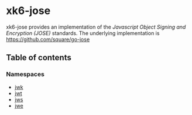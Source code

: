 # xk6-jose

xk6-jose provides an implementation of the *Javascript Object Signing and Encryption (JOSE)* standards.
The underlying implementation is https://github.com/square/go-jose

## Table of contents

### Namespaces

- [jwk](modules/jwk.md)
- [jwt](modules/jwt.md)
- [jws](modules/jws.md)
- [jwe](modules/jwe.md)
